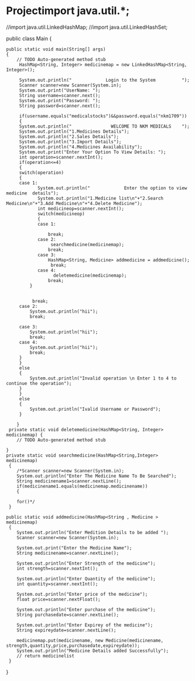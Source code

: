 # Projectimport java.util.*;
//import java.util.LinkedHashMap;
//import java.util.LinkedHashSet;


public class Main {
   
	public static void main(String[] args) 
	{
		// TODO Auto-generated method stub
		 HashMap<String, Integer> medicinemap = new LinkedHashMap<String, Integer>();
		
		 System.out.println("             Login to the System          ");
		 Scanner scanner=new Scanner(System.in);
		 System.out.print("UserName: ");
		 String username=scanner.next();
		 System.out.print("Password: ");
		 String password=scanner.next();
		
		 if(username.equals("medicalstocks")&&password.equals("nkm1709"))
		 {
         System.out.println("               WELCOME TO NKM MEDICALS    ");
         System.out.println("1.Medicines Details");
         System.out.println("2.Sales Details");
         System.out.println("3.Import Details");
         System.out.println("4.Medicines Availability");
         System.out.print("Enter Your Option To View Details: ");
         int operation=scanner.nextInt();
         if(operation<=4)
         {
         switch(operation)
         {
         case 1:
        	    System.out.println("             Enter the option to view medicine  details");
        	    System.out.println("1.Medicine list\n"+"2.Search Medicine\n"+"3.Add Medicine\n"+"4.Delete Medicine");
        	    int medicineop=scanner.nextInt();
        	    switch(medicineop)
        	    {
        	    case 1:
        	    	
        	    	break;
        	    case 2:
        	    	 searchmedicine(medicinemap);
        	    	break;
        	    case 3:
        	    	HashMap<String, Medicine> addmedicine = addmedicine();
        	    	 break;
        	    case 4:
        	    	  deletemedicine(medicinemap);
        	    	break;
        	 }
        	
        	
              break;
         case 2:
        	 System.out.println("hii"); 
        	 break;
  
         case 3:
        	 System.out.println("hii");
        	 break;
         case 4:
        	 System.out.println("hii");
        	 break;
         }
		 }
         else
         {
        	 System.out.println("Invalid operation \n Enter 1 to 4 to continue the operation");
         }
		 }
		 else
		 {
			 System.out.println("Ivalid Username or Password");
		 }
	
		}
	 private static void deletemedicine(HashMap<String, Integer> medicinemap) {
		// TODO Auto-generated method stub
		
	}
	private static void searchmedicine(HashMap<String,Integer> medicinemap)
	 {  
		/*Scanner scanner=new Scanner(System.in);
		System.out.println("Enter The Medicine Name To Be Searched");
		String medicinename1=scanner.nextLine();
		if(medicinename1.equals(medicinemap.medicinename))
		{
			
		for()*/
	 }
	
	public static void addmedicine(HashMap<String , Medicine > medicinemap)
	 {
		System.out.println("Enter Medition Details to be added ");
		Scanner scanner=new Scanner(System.in);
		
		System.out.print("Enter the Medicine Name");
		String medicinename=scanner.nextLine();
        
		System.out.println("Enter Strength of the medicine");
		int strength=scanner.nextInt();
		
		System.out.println("Enter Quantity of the medicine");
		int quantity=scanner.nextInt();
		
		System.out.println("Enter price of the medicine");
		float price=scanner.nextFloat();
		
		System.out.println("Enter purchase of the medicine");
		String purchasedate=scanner.nextLine();
		
		System.out.println("Enter Expirey of the medicine");
		String expireydate=scanner.nextLine();
		
		medicinemap.put(medicinename, new Medicine(medicinename, strength,quantity,price,purchasedate,expireydate));
        System.out.println("Medicine Details added Successfully");
		// return medicinelist
	 }

}

